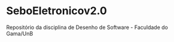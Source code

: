 SeboEletronicov2.0
==================

Repositório da disciplina de Desenho de Software - Faculdade do Gama/UnB
